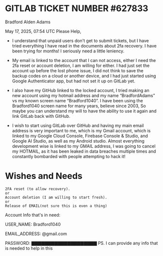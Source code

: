  # GITLAB TICKET NUMBER #627833

Bradford Alden Adams

May 17, 2025, 07:54 UTC
Please Help,



* I understand that unpaid users don't get to submit tickets, but I have tried everything I have read in the documents about 2fa recovery. I have been trying for months! I seriously need a little leniency.

* My email is linked to the account that I can not access, either I need the 2fa reset or account deletion, I am willing for either. I had just set the account up before the lost phone issue, I did not think to save the backup codes on a cloud or another device, and I had just started using Google Authenticator app, but had not set it up on GitLab yet.

* I also have my GitHub linked to the locked account, I tried making an new account using my hotmail address and my name “BradfordAdams” vs my known screen name “Bradford1040”. I have been using the Bradford1040 screen name for many years, believe since 2003, So maybe you can understand my will to have the ability to use it again and link GitLab back with GitHub.

* I wish to start using GitLab over GitHub and having my main email address is very important to me, which is my Gmail account, which is linked to my Google Cloud Console, Firebase Console & Studio, and Google AI Studio, as well as my Android studio. Almost everything development wise is linked to my GMAIL address, I was going to cancel my HOTMAIL, as it has been leaked in data breaches multiple times and constantly bombarded with people attempting to hack it!
# Wishes and Needs

    2FA reset (to allow recovery).
    or
    Account deletion (I am willing to start fresh).
    or
    Release of EMAIL(not sure this is even a thing)

Account Info that's in need:

USER_NAME: Bradford1040

EMAIL_ADDRESS: @gmail.com

PASSWORD: ▇▇▇▇▇▇▇▇▇▇▇▇▇▇▇▇▇▇▇▇
PS. I can provide any info that is needed to help in this
